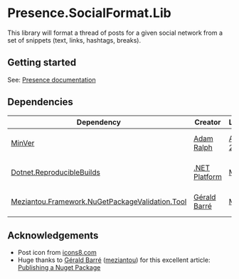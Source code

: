 # Presence.SocialFormat.Lib

This library will format a thread of posts for a given social network from a set of snippets (text, links, hashtags, breaks).

## Getting started

See: [Presence documentation](https://instantiator.dev/presence)

## Dependencies

| Dependency                                                                                                                                                        | Creator                                      | License                                                                                    | Usage                        |
| ----------------------------------------------------------------------------------------------------------------------------------------------------------------- | -------------------------------------------- | ------------------------------------------------------------------------------------------ | ---------------------------- |
| [MinVer](https://github.com/adamralph/minver)                                                                                                                     | [Adam Ralph](https://github.com/adamralph)   | [Apache 2.0](https://github.com/adamralph/minver?tab=Apache-2.0-1-ov-file#readme)          | Manage package versions      |
| [Dotnet.ReproducibleBuilds](https://github.com/dotnet/reproducible-builds)                                                                                        | [.NET Platform](https://github.com/dotnet)   | [MIT](https://github.com/dotnet/reproducible-builds?tab=MIT-1-ov-file#readme)              | Simplify build configuration |
| [Meziantou.Framework.NuGetPackageValidation.Tool](https://github.com/meziantou/Meziantou.Framework/blob/main/src/Meziantou.Framework.NuGetPackageValidation.Tool) | [Gérald Barré](https://github.com/meziantou) | [MIT](https://github.com/meziantou/Meziantou.Framework/tree/main?tab=MIT-1-ov-file#readme) | Validate package properties  |

## Acknowledgements

* Post icon from [icons8.com](https://icons8.com)
* Huge thanks to [Gérald Barré](https://bsky.app/profile/meziantou.net) ([meziantou](https://github.com/meziantou)) for this excellent article: [Publishing a Nuget Package](https://www.meziantou.net/publishing-a-nuget-package-following-best-practices-using-github.htm)

